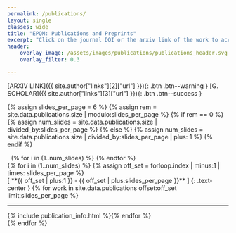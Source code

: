 ```yaml
---
permalink: /publications/
layout: single
classes: wide
title: "EPQM: Publications and Preprints"
excerpt: "Click on the journal DOI or the arxiv link of the work to access the manuscript."
header:
    overlay_image: /assets/images/publications/publications_header.svg
    overlay_filter: 0.3

---
```


<span class="pub__external__links">[ARXIV LINK]({{ site.author["links"][2]["url"] }}){: .btn .btn--warning } [G. SCHOLAR]({{ site.author["links"][3]["url"] }}){: .btn .btn--success }</span>

{% assign slides_per_page = 6 %}
{% assign rem = site.data.publications.size | modulo:slides_per_page %}
{% if rem == 0 %}
{% assign num_slides = site.data.publications.size | divided_by:slides_per_page %}
{% else %}
{% assign num_slides = site.data.publications.size | divided_by:slides_per_page | plus: 1 %}
{% endif %}

<div class="publication_slider">
<div class="slider__dots">
<a class="slide__arrow" id="slide__prev__1"><i class="fas fa-chevron-left" onclick="switch_slide(-1)"></i></a>&nbsp;
{% for i in (1..num_slides) %}
<a class="slider__dot" id="slider__dot__{{ forloop.index }}" onclick="show_slide()"></a>
{% endfor %}
&nbsp;<a class="slide__arrow" id="slide__next__1"><i class="fas fa-chevron-right" onclick="switch_slide(1)"></i></a>
</div>
{% for i in (1..num_slides) %}
{% assign off_set = forloop.index | minus:1 | times: slides_per_page %}
<div class="pub_slide" id="pub_slide_{{ forloop.index }}" markdown=1>
[ **{{ off_set | plus:1 }} - {{ off_set | plus:slides_per_page }}** ]
{: .text-center }
{% for work in site.data.publications offset:off_set limit:slides_per_page %}<hr>{% include publication_info.html %}{% endfor %}
</div>
{% endfor %}
</div>
